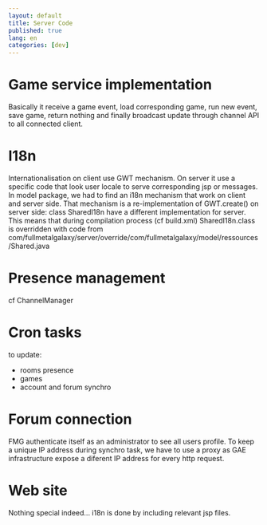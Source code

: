 ```yaml
---
layout: default
title: Server Code
published: true
lang: en
categories: [dev]
---
```




# Game service implementation
Basically it receive a game event, load corresponding game, run new event, save game, return nothing
and finally broadcast update through channel API to all connected client.

# I18n
Internationalisation on client use GWT mechanism. On server it use a specific code that look user locale to serve
corresponding jsp or messages.
In model package, we had to find an i18n mechanism that work on client and server side. That mechanism is a
re-implementation of GWT.create() on server side: class SharedI18n have a different implementation for server.
This means that during compilation process (cf build.xml) SharedI18n.class is overridden with code from
com/fullmetalgalaxy/server/override/com/fullmetalgalaxy/model/ressources/Shared.java

# Presence management
cf ChannelManager

# Cron tasks
to update:
  * rooms presence
  * games
  * account and forum synchro

# Forum connection
FMG authenticate itself as an administrator to see all users profile. To keep a unique IP address during
synchro task, we have to use a proxy as GAE infrastructure expose a diferent IP address for every http request.

# Web site
Nothing special indeed...
i18n is done by including relevant jsp files.